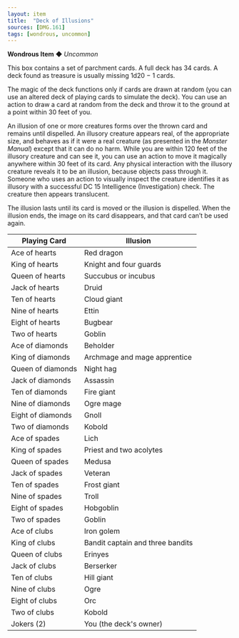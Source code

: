 ```yaml
---
layout: item
title:  "Deck of Illusions"
sources: [DMG.161]
tags: [wondrous, uncommon]
---
```


**Wondrous Item** ◆ *Uncommon*

This box contains a set of parchment cards. A full deck has 34 cards. A deck found as treasure is usually missing 1d20 − 1 cards.

The magic of the deck functions only if cards are drawn at random (you can use an altered deck of playing cards to simulate the deck). You can use an action to draw a card at random from the deck and throw it to the ground at a point within 30 feet of you.

An illusion of one or more creatures forms over the thrown card and remains until dispelled. An illusory creature appears real, of the appropriate size, and behaves as if it were a real creature (as presented in the *Monster Manual*) except that it can do no harm. While you are within 120 feet of the illusory creature and can see it, you can use an action to move it magically anywhere within 30 feet of its card. Any physical interaction with the illusory creature reveals it to be an illusion, because objects pass through it. Someone who uses an action to visually inspect the creature identifies it as illusory with a successful DC 15 Intelligence (Investigation) check. The creature then appears translucent.

The illusion lasts until its card is moved or the illusion is dispelled. When the illusion ends, the image on its card disappears, and that card can’t be used again.

Playing Card    |	Illusion
------------    |   --------
Ace of hearts	| Red dragon
King of hearts	| Knight and four guards
Queen of hearts	| Succubus or incubus
Jack of hearts	| Druid
Ten of hearts	| Cloud giant
Nine of hearts	| Ettin
Eight of hearts	| Bugbear
Two of hearts	| Goblin
Ace of diamonds	| Beholder
King of diamonds    |	Archmage and mage apprentice
Queen of diamonds   |	Night hag
Jack of diamonds    | Assassin
Ten of diamonds	    | Fire giant
Nine of diamonds	| Ogre mage
Eight of diamonds	| Gnoll
Two of diamonds	    | Kobold
Ace of spades	    | Lich
King of spades	    | Priest and two acolytes
Queen of spades	    | Medusa
Jack of spades	    | Veteran
Ten of spades	    | Frost giant
Nine of spades	    | Troll
Eight of spades	    | Hobgoblin
Two of spades	    | Goblin
Ace of clubs	    | Iron golem
King of clubs	    | Bandit captain and three bandits
Queen of clubs	    | Erinyes
Jack of clubs	    | Berserker
Ten of clubs	    | Hill giant
Nine of clubs	    | Ogre
Eight of clubs	    | Orc
Two of clubs	    | Kobold
Jokers (2)	        | You (the deck's owner)